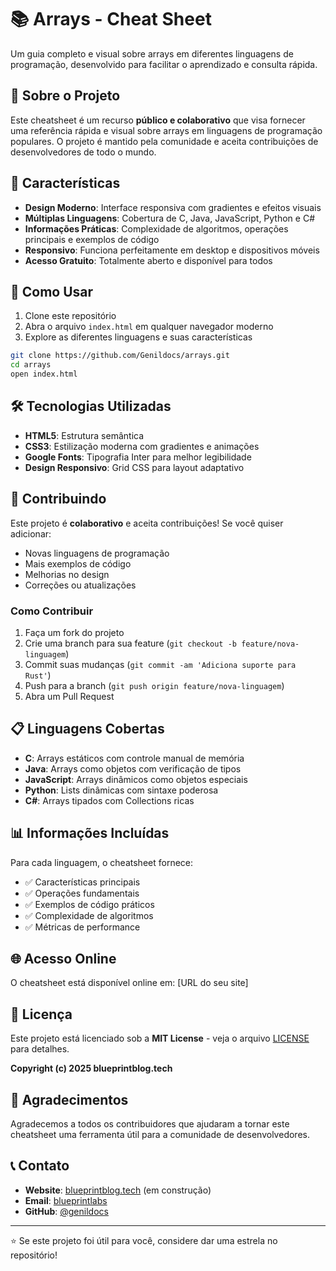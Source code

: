 # 📚 Arrays - Cheat Sheet

Um guia completo e visual sobre arrays em diferentes linguagens de programação, desenvolvido para facilitar o aprendizado e consulta rápida.

## 🎯 Sobre o Projeto

Este cheatsheet é um recurso **público e colaborativo** que visa fornecer uma referência rápida e visual sobre arrays em linguagens de programação populares. O projeto é mantido pela comunidade e aceita contribuições de desenvolvedores de todo o mundo.

## 🌟 Características

- **Design Moderno**: Interface responsiva com gradientes e efeitos visuais
- **Múltiplas Linguagens**: Cobertura de C, Java, JavaScript, Python e C#
- **Informações Práticas**: Complexidade de algoritmos, operações principais e exemplos de código
- **Responsivo**: Funciona perfeitamente em desktop e dispositivos móveis
- **Acesso Gratuito**: Totalmente aberto e disponível para todos

## 🚀 Como Usar

1. Clone este repositório
2. Abra o arquivo `index.html` em qualquer navegador moderno
3. Explore as diferentes linguagens e suas características

```bash
git clone https://github.com/Genildocs/arrays.git
cd arrays
open index.html
```

## 🛠️ Tecnologias Utilizadas

- **HTML5**: Estrutura semântica
- **CSS3**: Estilização moderna com gradientes e animações
- **Google Fonts**: Tipografia Inter para melhor legibilidade
- **Design Responsivo**: Grid CSS para layout adaptativo

## 🤝 Contribuindo

Este projeto é **colaborativo** e aceita contribuições! Se você quiser adicionar:

- Novas linguagens de programação
- Mais exemplos de código
- Melhorias no design
- Correções ou atualizações

### Como Contribuir

1. Faça um fork do projeto
2. Crie uma branch para sua feature (`git checkout -b feature/nova-linguagem`)
3. Commit suas mudanças (`git commit -am 'Adiciona suporte para Rust'`)
4. Push para a branch (`git push origin feature/nova-linguagem`)
5. Abra um Pull Request

## 📋 Linguagens Cobertas

- **C**: Arrays estáticos com controle manual de memória
- **Java**: Arrays como objetos com verificação de tipos
- **JavaScript**: Arrays dinâmicos como objetos especiais
- **Python**: Lists dinâmicas com sintaxe poderosa
- **C#**: Arrays tipados com Collections ricas

## 📊 Informações Incluídas

Para cada linguagem, o cheatsheet fornece:

- ✅ Características principais
- ✅ Operações fundamentais
- ✅ Exemplos de código práticos
- ✅ Complexidade de algoritmos
- ✅ Métricas de performance

## 🌐 Acesso Online

O cheatsheet está disponível online em: [URL do seu site]

## 📄 Licença

Este projeto está licenciado sob a **MIT License** - veja o arquivo [LICENSE](LICENSE) para detalhes.

**Copyright (c) 2025 blueprintblog.tech**

## 🙏 Agradecimentos

Agradecemos a todos os contribuidores que ajudaram a tornar este cheatsheet uma ferramenta útil para a comunidade de desenvolvedores.

## 📞 Contato

- **Website**: [blueprintblog.tech](https://blueprintblog.tech) (em construção)
- **Email**: [blueprintlabs](mailto:blueprintlabs@outlook.com)
- **GitHub**: [@genildocs](https://github.com/Genildocs)

---

⭐ Se este projeto foi útil para você, considere dar uma estrela no repositório!
